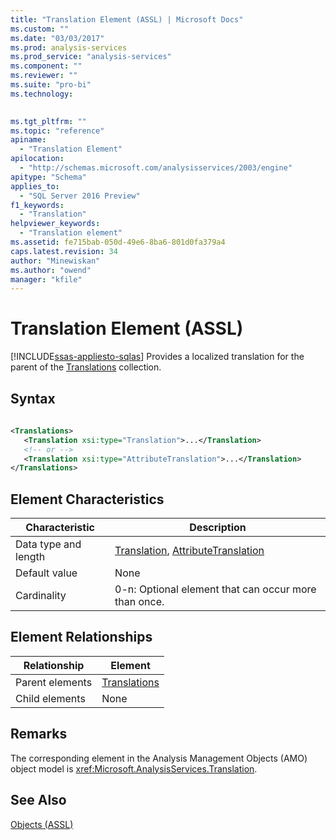 ```yaml
---
title: "Translation Element (ASSL) | Microsoft Docs"
ms.custom: ""
ms.date: "03/03/2017"
ms.prod: analysis-services
ms.prod_service: "analysis-services"
ms.component: ""
ms.reviewer: ""
ms.suite: "pro-bi"
ms.technology: 
  

ms.tgt_pltfrm: ""
ms.topic: "reference"
apiname: 
  - "Translation Element"
apilocation: 
  - "http://schemas.microsoft.com/analysisservices/2003/engine"
apitype: "Schema"
applies_to: 
  - "SQL Server 2016 Preview"
f1_keywords: 
  - "Translation"
helpviewer_keywords: 
  - "Translation element"
ms.assetid: fe715bab-050d-49e6-8ba6-801d0fa379a4
caps.latest.revision: 34
author: "Minewiskan"
ms.author: "owend"
manager: "kfile"
---
```

# Translation Element (ASSL)
[!INCLUDE[ssas-appliesto-sqlas](../../../includes/ssas-appliesto-sqlas.md)]
  Provides a localized translation for the parent of the [Translations](../../../analysis-services/scripting/collections/translations-element-assl.md) collection.  
  
## Syntax  
  
```xml  
  
<Translations>  
   <Translation xsi:type="Translation">...</Translation>  
   <!-- or -->  
   <Translation xsi:type="AttributeTranslation">...</Translation>  
</Translations>  
```  
  
## Element Characteristics  
  
|Characteristic|Description|  
|--------------------|-----------------|  
|Data type and length|[Translation](../../../analysis-services/scripting/data-type/translation-data-type-assl.md), [AttributeTranslation](../../../analysis-services/scripting/data-type/attributetranslation-data-type-assl.md)|  
|Default value|None|  
|Cardinality|0-n: Optional element that can occur more than once.|  
  
## Element Relationships  
  
|Relationship|Element|  
|------------------|-------------|  
|Parent elements|[Translations](../../../analysis-services/scripting/collections/translations-element-assl.md)|  
|Child elements|None|  
  
## Remarks  
 The corresponding element in the Analysis Management Objects (AMO) object model is <xref:Microsoft.AnalysisServices.Translation>.  
  
## See Also  
 [Objects &#40;ASSL&#41;](../../../analysis-services/scripting/objects/objects-assl.md)  
  
  
